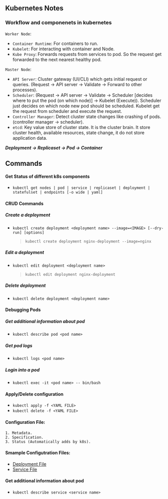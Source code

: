## Kubernetes Notes

### Workflow and componenets in kubernetes

`Worker Node`:
  - `Container Runtime`: For containers to run.
  - `Kubelet`: For interacting with container and Node.
  - `Kube Proxy`: Forwards requests from services to pod. So the request get forwarded to the next nearest healthy pod.

`Master Node`:
  - `API Server`: Cluster gateway (UI/CLI) which gets initial request or queries. (Request -> API server -> Validate -> Forward to other processes).
  - `Scheduler`: (Request -> API server -> Validate -> Scheduler \[decides where to put the pod (on which node)\] -> Kubelet (Execute)). Scheduler just decides on which node new pod should be scheduled. Kubelet get the request from scheduler and execute the request.
  - `Controller Manager`: Detect cluster state changes like crashing of pods. (controller manager -> scheduler).
  - `etcd`: Key value store of cluster state. It is the cluster brain. It store cluster health, available resources, state change, it do not store application data.

***Deployment -> Replicaset -> Pod -> Container***

## Commands  
#### Get Status of different k8s components
- `kubectl get nodes | pod | service | replicaset | deployment | statefulset | endpoints [-o wide | yaml]`

#### CRUD Commands
##### *Create a deployment*
- `kubectl create deployment <deployment name> --image=<IMAGE> [--dry-run] [options]`
  > `kubectl create deployment nginx-deployment --image=nginx`

##### *Edit a deployment*
- `kubectl edit deployment <deployment name>`
  > `kubectl edit deployment nginx-deployment`

##### *Delete deployment*
- `kubectl delete deployment <deployment name>`

#### Debugging Pods
##### *Get additional information about pod*
- `kubectl describe pod <pod name>`

##### *Get pod logs*
- `kubectl logs <pod name>` 

##### *Login into a pod*
- `kubectl exec -it <pod name> -- bin/bash`

#### Apply/Delete configuration
- `kubectl apply -f <YAML FILE>`
- `kubectl delete -f <YAML FILE>`

#### Configuration File:
```
1. Metadata.
2. Specification.
3. Status (Automatically adds by k8s).
```

#### Smample Configutration Files: 
- [Deployment File](./kubernetes-configuration-file-explained/nginx-deployment.yaml)
- [Service File](kubernetes-configuration-file-explained/nginx-service.yaml)

#### Get additional information about pod
- `kubectl describe service <service name>`